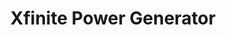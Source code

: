 ---
title: "Xfinite Power Generator"
# watermark text
watermark: "Xfinite"
# page header background image
page_header_image: "images/background/about.jpg"
# meta description
description : "Green energy power generation refers to producing electricity from renewable, clean, and sustainable sources that do not deplete natural resources or emit harmful greenhouse gases. These concepts focus on reducing environmental impact while meeting growing energy demands."

layout : "service"
draft : false

##################################### About #############################
about:
  enable : true
  about_item:
    # about item loop
    - image : "images/common/soon.png"
      subtitle : "Explore"
      title : "Xfinite Power Generator"
      content : "We are developing a next-generation power generator that harnesses the principles of Magnets, Elasticity, and Gravity to create a sustainable and eco-friendly source of energy.
This revolutionary green energy concept is designed to reduce dependency on conventional fuels and open new possibilities for clean power generation.<br><br><br>
Stay tuned as we bring this innovation from concept to reality. Launching soon!<br><br><br><br><br><br><br><br><br><br><br><br><br><br><br><br><br><br>"
      button:
        enable : false
        label : "Explore the Service"
        link : "https://msgcloud.in"
        

---